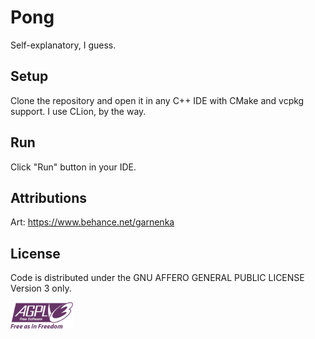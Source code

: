 # Pong

Self-explanatory, I guess.

## Setup

Clone the repository and open it in any C++ IDE with CMake and vcpkg support. I use CLion, by the way.

## Run

Click "Run" button in your IDE.

## Attributions

Art: https://www.behance.net/garnenka

## License

Code is distributed under the GNU AFFERO GENERAL PUBLIC LICENSE Version 3 only.

<img src="./AGPLv3_Logo.svg" width="100"/>